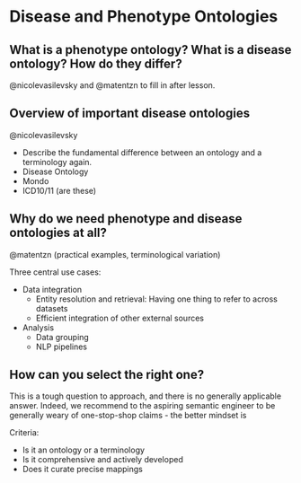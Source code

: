 # Disease and Phenotype Ontologies

## What is a phenotype ontology? What is a disease ontology? How do they differ?

@nicolevasilevsky and @matentzn to fill in after lesson.

## Overview of important disease ontologies

@nicolevasilevsky

- Describe the fundamental difference between an ontology and a terminology again.
- Disease Ontology
- Mondo
- ICD10/11 (are these)

## Why do we need phenotype and disease ontologies at all?

@matentzn (practical examples, terminological variation)

Three central use cases:

- Data integration
  - Entity resolution and retrieval: Having one thing to refer to across datasets
  - Efficient integration of other external sources
- Analysis
  - Data grouping
  - NLP pipelines

## How can you select the right one?

This is a tough question to approach, and there is no generally applicable answer. Indeed, we recommend to the aspiring semantic engineer to be generally weary of one-stop-shop claims - the better mindset is

Criteria:

- Is it an ontology or a terminology
- Is it comprehensive and actively developed
- Does it curate precise mappings
